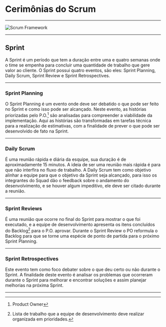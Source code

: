 # Cerimônias do Scrum

---

![Scrum Framework](https://imgs.developpaper.com/imgs/the-agile-scrum-framework.png)

---

## Sprint

A Sprint é um período que tem a duração entre uma e quatro semanas onde o time se empenha para concluir uma quantidade de trabalho que gere valor ao cliente. O Sprint possui quatro eventos, são eles: Sprint Planning, Daily Scrum, Sprint Review e Sprint Retrospectives.

---

### Sprint Planning

O Sprint Planning é um evento onde deve ser debatido o que pode ser feito no Sprint e como isso pode ser alcançado. Neste evento, as histórias priorizadas pelo P.O.[^1] são analisadas para compreender a viabilidade da implementação. Aqui as histórias são transformadas em tarefas técnica para a realização de estimativas, com a finalidade de prever o que pode ser desenvolvido de fato na Sprint.

---

### Daily Scrum

É uma reunião rápida e diária da esquipe, sua duração é de aproximadamente 15 minutos. A ideia de ser uma reunião mais rápida é para que não interfira no fluxo de trabalho. A Daily Scrum tem como objetivo alinhar a equipe para que o objetivo da Sprint seja alcançado, para isso os integrantes do Squad dão o feedback sobre o andamento do desenvolvimento, e se houver algum impeditivo, ele deve ser citado durante a reunião.

---

### Sprint Reviews

É uma reunião que ocorre no final do Sprint para mostrar o que foi executado, e a equipe de desenvolvimento apresenta os itens concluídos do Backlog[^bignote] para o P.O. aprovar. Durante o Sprint Review o PO reformula o Backlog para que se torne uma espécie de ponto de partida para o próximo Sprint Planning.

---

### Sprint Retrospectives

Este evento tem como foco debater sobre o que deu certo ou não durante o Sprint. A finalidade deste evento é analisar os problemas que ocorreram durante o Sprint para melhorar e encontrar soluções e assim planejar melhorias na próxima Sprint.

---

[^1]: Product Owner
[^bignote]: Lista de trabalho que a equipe de desenvolvimento deve realizar organizada em prioridades.
